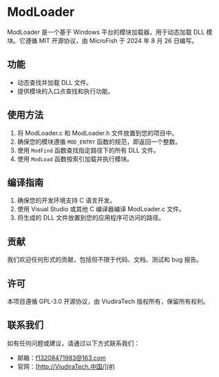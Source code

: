 # ModLoader

ModLoader 是一个基于 Windows 平台的模块加载器，用于动态加载 DLL 模块。它遵循 MIT 开源协议，由 MicroFish 于 2024 年 8 月 26 日编写。

## 功能

- 动态查找并加载 DLL 文件。
- 提供模块的入口点查找和执行功能。

## 使用方法

1. 将 ModLoader.c 和 ModLoader.h 文件放置到您的项目中。
2. 确保您的模块遵循 `MOD_ENTRY` 函数的规范，即返回一个整数。
3. 使用 `ModFind` 函数查找指定路径下的所有 DLL 文件。
4. 使用 `ModLoad` 函数按索引加载并执行模块。

## 编译指南

1. 确保您的开发环境支持 C 语言开发。
2. 使用 Visual Studio 或其他 C 编译器编译 ModLoader.c 文件。
3. 将生成的 DLL 文件放置到您的应用程序可访问的路径。

## 贡献

我们欢迎任何形式的贡献，包括但不限于代码、文档、测试和 bug 报告。

## 许可

本项目遵循 GPL-3.0 开源协议，由 ViudiraTech 版权所有，保留所有权利。

## 联系我们

如有任何问题或建议，请通过以下方式联系我们：
- 邮箱：[f13208471983@163.com](mailto:f13208471983@163.com)
- 官网：[http://ViudiraTech.中国/](#)
